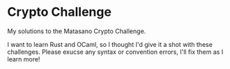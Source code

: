 # Crypto Challenge
My solutions to the Matasano Crypto Challenge.

I want to learn Rust and OCaml, so I thought I'd give it a shot with these
challenges. Please exucse any syntax or convention errors, I'll fix them as I
learn more!
